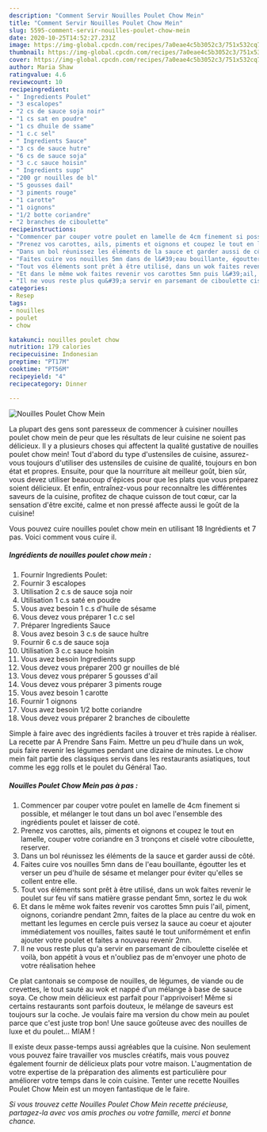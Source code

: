 ```yaml
---
description: "Comment Servir Nouilles Poulet Chow Mein"
title: "Comment Servir Nouilles Poulet Chow Mein"
slug: 5595-comment-servir-nouilles-poulet-chow-mein
date: 2020-10-25T14:52:27.231Z
image: https://img-global.cpcdn.com/recipes/7a0eae4c5b3052c3/751x532cq70/nouilles-poulet-chow-mein-photo-principale-de-la-recette.jpg
thumbnail: https://img-global.cpcdn.com/recipes/7a0eae4c5b3052c3/751x532cq70/nouilles-poulet-chow-mein-photo-principale-de-la-recette.jpg
cover: https://img-global.cpcdn.com/recipes/7a0eae4c5b3052c3/751x532cq70/nouilles-poulet-chow-mein-photo-principale-de-la-recette.jpg
author: Maria Shaw
ratingvalue: 4.6
reviewcount: 10
recipeingredient:
- " Ingredients Poulet"
- "3 escalopes"
- "2 cs de sauce soja noir"
- "1 cs sat en poudre"
- "1 cs dhuile de ssame"
- "1 c.c sel"
- " Ingredients Sauce"
- "3 cs de sauce hutre"
- "6 cs de sauce soja"
- "3 c.c sauce hoisin"
- " Ingredients supp"
- "200 gr nouilles de bl"
- "5 gousses dail"
- "3 piments rouge"
- "1 carotte"
- "1 oignons"
- "1/2 botte coriandre"
- "2 branches de ciboulette"
recipeinstructions:
- "Commencer par couper votre poulet en lamelle de 4cm finement si possible, et mélanger le tout dans un bol avec l&#39;ensemble des ingrédients poulet et laisser de coté."
- "Prenez vos carottes, ails, piments et oignons et coupez le tout en lamelle, couper votre coriandre en 3 tronçons et ciselé votre ciboulette, reserver."
- "Dans un bol réunissez les éléments de la sauce et garder aussi de côté."
- "Faites cuire vos nouilles 5mn dans de l&#39;eau bouillante, égoutter les et verser un peu d&#39;huile de sésame et melanger pour éviter qu&#39;elles se collent entre elle."
- "Tout vos éléments sont prêt à être utilisé, dans un wok faites revenir le poulet sur feu vif sans matière grasse pendant 5mn, sortez le du wok"
- "Et dans le même wok faites revenir vos carottes 5mn puis l&#39;ail, piment, oignons, coriandre pendant 2mn, faites de la place au centre du wok en mettant les legumes en cercle puis versez la sauce au coeur et ajouter immédiatement vos nouilles, faites sauté le tout uniformément et enfin ajouter votre poulet et faites a nouveau revenir 2mn."
- "Il ne vous reste plus qu&#39;a servir en parsemant de ciboulette ciselée et voilà, bon appétit à vous et n&#39;oubliez pas de m&#39;envoyer une photo de votre réalisation hehee"
categories:
- Resep
tags:
- nouilles
- poulet
- chow

katakunci: nouilles poulet chow 
nutrition: 179 calories
recipecuisine: Indonesian
preptime: "PT17M"
cooktime: "PT56M"
recipeyield: "4"
recipecategory: Dinner

---
```



![Nouilles Poulet Chow Mein](https://img-global.cpcdn.com/recipes/7a0eae4c5b3052c3/751x532cq70/nouilles-poulet-chow-mein-photo-principale-de-la-recette.jpg)

La plupart des gens sont paresseux de commencer à cuisiner nouilles poulet chow mein de peur que les résultats de leur cuisine ne soient pas délicieux. Il y a plusieurs choses qui affectent la qualité gustative de nouilles poulet chow mein! Tout d'abord du type d'ustensiles de cuisine, assurez-vous toujours d'utiliser des ustensiles de cuisine de qualité, toujours en bon état et propres. Ensuite, pour que la nourriture ait meilleur goût, bien sûr, vous devez utiliser beaucoup d'épices pour que les plats que vous préparez soient délicieux. Et enfin, entraînez-vous pour reconnaître les différentes saveurs de la cuisine, profitez de chaque cuisson de tout cœur, car la sensation d'être excité, calme et non pressé affecte aussi le goût de la cuisine!

<!--inarticleads1-->

Vous pouvez cuire nouilles poulet chow mein en utilisant 18 Ingrédients et 7 pas. Voici comment vous cuire il.

##### Ingrédients de nouilles poulet chow mein :

1. Fournir  Ingredients Poulet:
1. Fournir 3 escalopes
1. Utilisation 2 c.s de sauce soja noir
1. Utilisation 1 c.s saté en poudre
1. Vous avez besoin 1 c.s d&#39;huile de sésame
1. Vous devez vous préparer 1 c.c sel
1. Préparer  Ingredients Sauce
1. Vous avez besoin 3 c.s de sauce huître
1. Fournir 6 c.s de sauce soja
1. Utilisation 3 c.c sauce hoisin
1. Vous avez besoin  Ingredients supp
1. Vous devez vous préparer 200 gr nouilles de blé
1. Vous devez vous préparer 5 gousses d&#39;ail
1. Vous devez vous préparer 3 piments rouge
1. Vous avez besoin 1 carotte
1. Fournir 1 oignons
1. Vous avez besoin 1/2 botte coriandre
1. Vous devez vous préparer 2 branches de ciboulette


Simple à faire avec des ingrédients faciles à trouver et très rapide à réaliser. La recette par A Prendre Sans Faim. Mettre un peu d&#39;huile dans un wok, puis faire revenir les légumes pendant une dizaine de minutes. Le chow mein fait partie des classiques servis dans les restaurants asiatiques, tout comme les egg rolls et le poulet du Général Tao. 

<!--inarticleads2-->

##### Nouilles Poulet Chow Mein pas à pas :

1. Commencer par couper votre poulet en lamelle de 4cm finement si possible, et mélanger le tout dans un bol avec l&#39;ensemble des ingrédients poulet et laisser de coté.
1. Prenez vos carottes, ails, piments et oignons et coupez le tout en lamelle, couper votre coriandre en 3 tronçons et ciselé votre ciboulette, reserver.
1. Dans un bol réunissez les éléments de la sauce et garder aussi de côté.
1. Faites cuire vos nouilles 5mn dans de l&#39;eau bouillante, égoutter les et verser un peu d&#39;huile de sésame et melanger pour éviter qu&#39;elles se collent entre elle.
1. Tout vos éléments sont prêt à être utilisé, dans un wok faites revenir le poulet sur feu vif sans matière grasse pendant 5mn, sortez le du wok
1. Et dans le même wok faites revenir vos carottes 5mn puis l&#39;ail, piment, oignons, coriandre pendant 2mn, faites de la place au centre du wok en mettant les legumes en cercle puis versez la sauce au coeur et ajouter immédiatement vos nouilles, faites sauté le tout uniformément et enfin ajouter votre poulet et faites a nouveau revenir 2mn.
1. Il ne vous reste plus qu&#39;a servir en parsemant de ciboulette ciselée et voilà, bon appétit à vous et n&#39;oubliez pas de m&#39;envoyer une photo de votre réalisation hehee


Ce plat cantonais se compose de nouilles, de légumes, de viande ou de crevettes, le tout sauté au wok et nappé d&#39;un mélange à base de sauce soya. Ce chow mein délicieux est parfait pour l&#39;apprivoiser! Même si certains restaurants sont parfois douteux, le mélange de saveurs est toujours sur la coche. Je voulais faire ma version du chow mein au poulet parce que c&#39;est juste trop bon! Une sauce goûteuse avec des nouilles de luxe et du poulet… MIAM ! 

<!--inarticleads1-->

<p>
Il existe deux passe-temps aussi agréables que la cuisine. Non seulement vous pouvez faire travailler vos muscles créatifs, mais vous pouvez également fournir de délicieux plats pour votre maison. L'augmentation de votre expertise de la préparation des aliments est particulière pour améliorer votre temps dans le coin cuisine. Tenter une recette Nouilles Poulet Chow Mein est un moyen fantastique de le faire.
</p>

<p>
<i>Si vous trouvez cette Nouilles Poulet Chow Mein recette précieuse, partagez-la avec vos amis proches ou votre famille, merci et bonne chance.</i>
</p>
